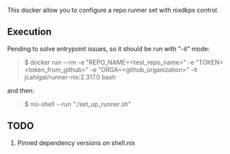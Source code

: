 This docker allow you to configure a repo runner set with nixdkps control.

## Execution

Pending to solve entrypoint issues, so it should be run with "-it" mode:

>$ docker run --rm -e "REPO_NAME=<test_repo_name>" -e "TOKEN=<token_from_github>" -e "ORGA=<github_organization>" -it jcahigal/runner-nix:2.317.0 bash

and then:

>$ nix-shell --run "./set_up_runner.sh"


## TODO

1. Pinned dependency versions on shell.nix
